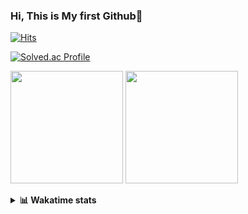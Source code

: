 ### Hi, This is My first Github👋
[![Hits](https://hits.seeyoufarm.com/api/count/incr/badge.svg?url=https%3A%2F%2Fgithub.com%2FJonghyun-Park1027&count_bg=%2379C83D&title_bg=%23555555&icon=&icon_color=%23E7E7E7&title=hits&edge_flat=false)](https://hits.seeyoufarm.com)
<br>

[![Solved.ac Profile](http://mazassumnida.wtf/api/v2/generate_badge?boj=ppjjhh1027)](https://solved.ac/ppjjhh1027/)

<p>
  <img height="180em" src="https://github-readme-stats-eight-rho-29.vercel.app/api?username=Jonghyun-Park1027&show_icons=true&include_all_commits=true&bg_color=30,e96443,904e95&title_color=fff&text_color=fff">
  <img height="180em" src="https://github-readme-stats-eight-rho-29.vercel.app/api/top-langs/?username=Jonghyun-Park1027&layout=compact&bg_color=30,e96443,904e95&title_color=fff&text_color=fff">


</p>
<details>
<summary><b>📊 Wakatime stats</b><br></summary>
<div>
<hr/>




<!--START_SECTION:waka-->
![Code Time](http://img.shields.io/badge/Code%20Time-186%20hrs%2040%20mins-blue)

![Profile Views](http://img.shields.io/badge/Profile%20Views-3-blue)

**🐱 My GitHub Data** 

> 📦 94.5 kB Used in GitHub's Storage 
 > 
> 🏆 89 Contributions in the Year 2023
 > 
> 🚫 Not Opted to Hire
 > 
> 📜 12 Public Repositories 
 > 
> 🔑 9 Private Repositories 
 > 
**I'm an Early 🐤** 

```text
🌞 Morning                36 commits          ████░░░░░░░░░░░░░░░░░░░░░   17.22 % 
🌆 Daytime                96 commits          ███████████░░░░░░░░░░░░░░   45.93 % 
🌃 Evening                70 commits          ████████░░░░░░░░░░░░░░░░░   33.49 % 
🌙 Night                  7 commits           █░░░░░░░░░░░░░░░░░░░░░░░░   03.35 % 
```
📅 **I'm Most Productive on Sunday** 

```text
Monday                   23 commits          ███░░░░░░░░░░░░░░░░░░░░░░   11.00 % 
Tuesday                  20 commits          ██░░░░░░░░░░░░░░░░░░░░░░░   09.57 % 
Wednesday                16 commits          ██░░░░░░░░░░░░░░░░░░░░░░░   07.66 % 
Thursday                 19 commits          ██░░░░░░░░░░░░░░░░░░░░░░░   09.09 % 
Friday                   43 commits          █████░░░░░░░░░░░░░░░░░░░░   20.57 % 
Saturday                 42 commits          █████░░░░░░░░░░░░░░░░░░░░   20.10 % 
Sunday                   46 commits          ██████░░░░░░░░░░░░░░░░░░░   22.01 % 
```


📊 **This Week I Spent My Time On** 

```text
🕑︎ Time Zone: Asia/Seoul

💬 Programming Languages: 
Jupyter                  4 hrs 27 mins       ██████████████████░░░░░░░   71.91 % 
Python                   1 hr 32 mins        ██████░░░░░░░░░░░░░░░░░░░   24.95 % 
Markdown                 10 mins             █░░░░░░░░░░░░░░░░░░░░░░░░   02.71 % 
textmate                 1 min               ░░░░░░░░░░░░░░░░░░░░░░░░░   00.29 % 
GitIgnore file           0 secs              ░░░░░░░░░░░░░░░░░░░░░░░░░   00.07 % 

🔥 Editors: 
PyCharm                  6 hrs 11 mins       █████████████████████████   100.00 % 

🐱‍💻 Projects: 
statistics               2 hrs 16 mins       █████████░░░░░░░░░░░░░░░░   36.85 % 
Codingtest-practice      2 hrs 1 min         ████████░░░░░░░░░░░░░░░░░   32.79 % 
고려대SW                    1 hr 22 mins        ██████░░░░░░░░░░░░░░░░░░░   22.34 % 
Unknown Project          28 mins             ██░░░░░░░░░░░░░░░░░░░░░░░   07.79 % 
vision                   0 secs              ░░░░░░░░░░░░░░░░░░░░░░░░░   00.13 % 

💻 Operating System: 
Windows                  6 hrs 11 mins       █████████████████████████   100.00 % 
```

**I Mostly Code in Jupyter Notebook** 

```text
Jupyter Notebook         9 repos             ███████████████░░░░░░░░░░   60.00 % 
HTML                     3 repos             █████░░░░░░░░░░░░░░░░░░░░   20.00 % 
Python                   2 repos             ███░░░░░░░░░░░░░░░░░░░░░░   13.33 % 
R                        1 repo              ██░░░░░░░░░░░░░░░░░░░░░░░   06.67 % 
```




 Last Updated on 12/04/2023 18:36:23 UTC
<!--END_SECTION:waka-->
</details>



